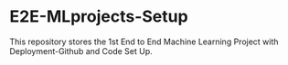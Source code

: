 # E2E-MLprojects-Setup

This repository stores the 1st End to End Machine Learning Project  with Deployment-Github and Code Set Up.

